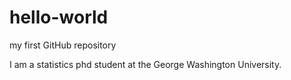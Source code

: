 # hello-world
my first GitHub repository

I am a statistics phd student at the George Washington University.

